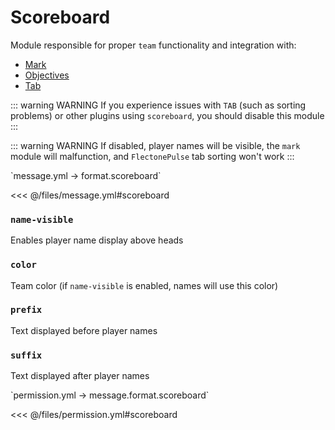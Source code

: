# Scoreboard

Module responsible for proper `team` functionality and integration with:
- [Mark](/docs/command/mark/)
- [Objectives](/docs/message/objective/)
- [Tab](/docs/message/tab/)

::: warning WARNING
If you experience issues with `TAB` (such as sorting problems) or other plugins using `scoreboard`, you should disable this module
:::

::: warning WARNING
If disabled, player names will be visible, the `mark` module will malfunction, and `FlectonePulse` tab sorting won't work
:::

[//]: # (message.yml)
<!--@include: @/parts/words.md#setting-->
<!--@include: @/parts/words.md#path--> `message.yml → format.scoreboard`

<!--@include: @/parts/words.md#default-->
<<< @/files/message.yml#scoreboard

<!--@include: @/parts/enable.md-->

### `name-visible`

Enables player name display above heads

### `color`

Team color (if `name-visible` is enabled, names will use this color)

### `prefix`

Text displayed before player names

### `suffix`

Text displayed after player names

[//]: # (permission.yml)
<!--@include: @/parts/words.md#permission-->
<!--@include: @/parts/words.md#path--> `permission.yml → message.format.scoreboard`

<!--@include: @/parts/words.md#default-->
<<< @/files/permission.yml#scoreboard

<!--@include: @/parts/permission/permissionTier3.md-->